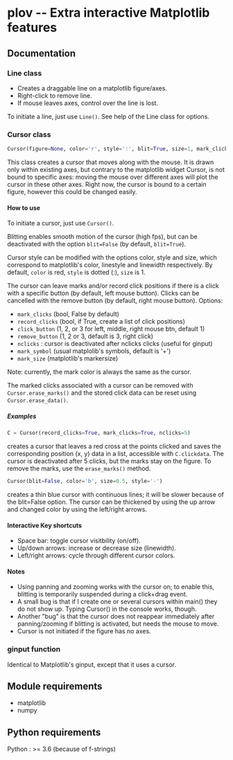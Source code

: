 # plov -- Extra interactive Matplotlib features

## Documentation

### Line class

- Creates a draggable line on a matplotlib figure/axes.
- Right-click to remove line.
- If mouse leaves axes, control over the line is lost.

To initiate a line, just use `Line()`.
See help of the Line class for options.

### Cursor class

``` python
Cursor(figure=None, color='r', style=':', blit=True, size=1, mark_clicks=False, record_clicks=False, click_button=1, remove_button=3, nclicks=1000, mark_symbol='+', mark_size=10)
```

This class creates a cursor that moves along with the mouse. It is drawn
only within existing axes, but contrary to the matplotlib widget Cursor,
is not bound to specific axes: moving the mouse over different axes will
plot the cursor in these other axes. Right now, the cursor is bound to a
certain figure, however this could be changed easily.

#### How to use

To initiate a cursor, just use `Cursor()`.

Blitting enables smooth motion of the cursor (high fps), but can be
deactivated with the option `blit=False` (by default, `blit=True`).

Cursor style can be modified with the options color, style and size, which
correspond to matplotlib's color, linestyle and linewidth respectively.
By default, `color` is red, `style` is dotted (:), `size` is 1.

The cursor can leave marks and/or record click positions if there is a 
click with a specific button (by default, left mouse button). Clicks can
be cancelled with the remove button (by default, right mouse button).
Options:
- `mark_clicks` (bool, False by default)
- `record_clicks` (bool, if True, create a list of click positions)
- `click_button` (1, 2, or 3 for left, middle, right mouse btn, default 1)
- `remove_button` (1, 2 or 3, default is 3, right click)
- `nclicks` : cursor is deactivated after nclicks clicks (useful for ginput)
- `mark_symbol` (usual matplolib's symbols, default is '+')
- `mark_size` (matplotlib's markersize)

Note: currently, the mark color is always the same as the cursor.

The marked clicks associated with a cursor can be removed with 
`Cursor.erase_marks()`
and the stored click data can be reset using
`Cursor.erase_data()`.
    


##### Examples
```python
C = Cursor(record_clicks=True, mark_clicks=True, nclicks=5)
```
creates a cursor that leaves a red cross at the points clicked and saves the
corresponding position (x, y) data in a list, accessible with `C.clickdata`.
The cursor is deactivated after 5 clicks, but the marks stay on the figure.
To remove the marks, use the `erase_marks()` method.

```python
Cursor(blit=False, color='b', size=0.5, style='-')
```
creates a thin blue cursor with continuous lines; it will be slower
because of the blit=False option. The cursor can be thickened by using the
up arrow and changed color by using the left/right arrows.
    
#### Interactive Key shortcuts
- Space bar: toggle cursor visitbility (on/off).
- Up/down arrows: increase or decrease size (linewidth).
- Left/right arrows: cycle through different cursor colors.

#### Notes
- Using panning and zooming works with the cursor on; to enable this, 
blitting is temporarily suspended during a click+drag event.
- A small bug is that if I create one or several cursors within main()
they do not show up. Typing Cursor() in the console works, though.
- Another "bug" is that the cursor does not reappear immediately after
panning/zooming if blitting is activated, but needs the mouse to move.
- Cursor is not initiated if the figure has no axes.

### ginput function

Identical to Matplotlib's ginput, except that it uses a cursor.

## Module requirements
- matplotlib
- numpy

## Python requirements
Python : >= 3.6 (because of f-strings)